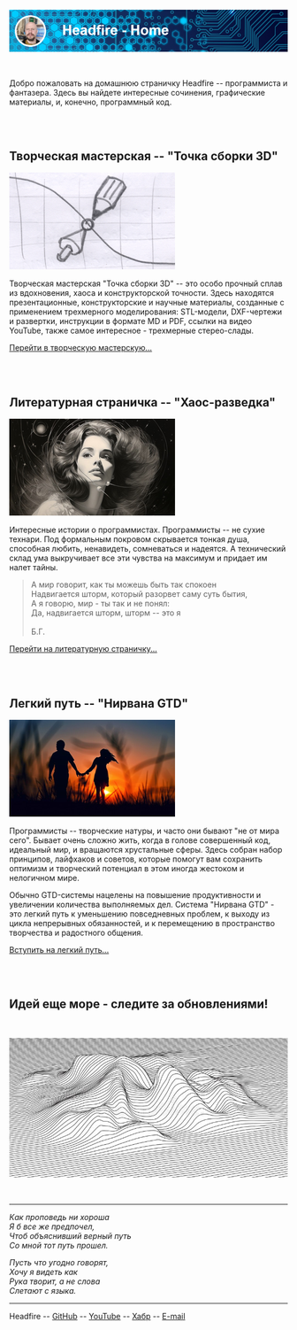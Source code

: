 
![Headfire - Home](assets/header_home.png)

<br>

Добро пожаловать на домашнюю страничку Headfire -- программиста и фантазера. Здесь вы найдете
интересные сочинения, графические материалы, и, конечно, программный код.

<br>
<br>

## Творческая мастерская -- "Точка сборки 3D"

![Headfire - Точка сборки 3D](assets/icon_point.png)

Творческая мастерская "Точка сборки 3D" -- это особо прочный сплав из вдохновения, хаоса и конструкторской точности.
Здесь находятся презентационные, конструкторские и научные материалы, созданные с применением трехмерного моделирования: STL-модели, 
DXF-чертежи и развертки, инструкции в формате MD и PDF, ссылки на видео YouTube, также самое интересное - трехмерные стерео-слады.

[Перейти в творческую мастерскую...](pages/point)

<br>
<br>

## Литературная страничка -- "Хаос-разведка"

![Headfire - Хаос-разведка](assets/icon_chaos.png)

Интересные истории о программистах. Программисты -- не сухие технари. Под формальным покровом скрывается тонкая душа,
способная любить, ненавидеть, сомневаться и надеятся. А технический склад ума выкручивает все эти чувства 
на максимум и придает им налет тайны.

>А мир говорит, как ты можешь быть так спокоен<br>
>Надвигается шторм, который разорвет саму суть бытия,<br>
>А я говорю, мир - ты так и не понял:<br>
>Да, надвигается шторм, шторм -- это я<br>
><br>
>Б.Г.

[Перейти на литературную страничку...](pages/chaos)

<br>
<br>

## Легкий путь -- "Нирвана GTD"

![Headfire - Хаос-разведка](assets/icon_nirvana.png)

Программисты -- творческие натуры, и часто они бывают "не от мира сего". Бывает очень сложно жить,
когда в голове совершенный код, идеальный мир, и вращаются хрустальные сферы. 
Здесь собран набор принципов, лайфхаков и советов, которые помогут вам сохранить оптимизм и 
творческий потенциал в этом иногда жестоком и нелогичном мире.

Обычно GTD-системы нацелены на повышение продуктивности и увеличении количества выполняемых дел.
Система "Нирвана GTD" - это легкий путь к уменьшению повседневных проблем, к выходу из цикла непрерывных обязанностей,
и к перемещению в пространство творчества и радостного общения.

[Вступить на легкий путь...](pages/nirvana)

<br>
<br>

## Идей еще море - следите за обновлениями!

<br>

![Море идей](assets/func.png)

<br>

--- 

*Как проповедь ни хороша*  
*Я б все же предпочел,*  
*Чтоб объяснивший верный путь*  
*Со мной тот путь прошел.*  

*Пусть что угодно говорят,*  
*Хочу я видеть как*  
*Рука творит, а не слова*  
*Слетают с языка.*


---

Headfire --
[GitHub](https://github.com/headfire) --
[YouTube](https://www.youtube.com/channel/UCM4ZKGjRaWpOrHx_RuSHyig) --
[Хабр](https://habr.com/ru/users/headfire/posts/) --
[E-mail](mailto:headfire@yandex.ru)




